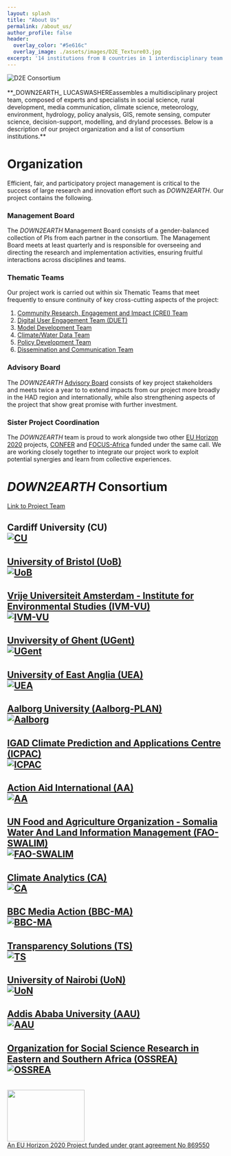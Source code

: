 ```yaml
---
layout: splash
title: "About Us"
permalink: /about_us/
author_profile: false
header:
  overlay_color: "#5e616c"
  overlay_image: ./assets/images/D2E_Texture03.jpg
excerpt: '14 institutions from 8 countries in 1 interdisciplinary team.<br /><br />' 
---
```

  <img src="/assets/images/Logos3.jpg" alt="D2E Consortium" class="responsive">
<br /><br />**_DOWN2EARTH_ LUCASWASHEREassembles a multidisciplinary project team, composed of experts and specialists in social science, rural development, media communication, climate science, meteorology, environment, hydrology, policy analysis, GIS, remote sensing, computer science, decision-support, modelling, and dryland processes. Below is a description of our project organization and a list of consortium institutions.**  

# Organization
Efficient, fair, and participatory project management is critical to the success of large research and innovation effort such as _DOWN2EARTH_. Our project contains the following.     
### Management Board<br>
The _DOWN2EARTH_ Management Board consists of a gender-balanced collection of PIs from each partner in the consortium. The Management Board meets at least quarterly and is responsible for overseeing and directing the research and implementation activities, ensuring fruitful interactions across disciplines and teams. 

### Thematic Teams<br>
Our project work is carried out within six Thematic Teams that meet frequently to ensure continuity of key cross-cutting aspects of the project:<br /> 
1. [Community Research, Engagement and Impact (CREI) Team](../community_research_engagement_&_impact)<br /> 
2. [Digital User Engagement Team (DUET)](../app_development)<br /> 
3. [Model Development Team](../model_development)<br /> 
4. [Climate/Water Data Team](../climate_water_data)<br /> 
5. [Policy Development Team](../policy_development)<br /> 
6. [Dissemination and Communication Team](../dissemination_communication)<br />  

### Advisory Board<br />
The _DOWN2EARTH_ [Advisory Board](/advisory_board/) consists of key project stakeholders and meets twice a year to to extend impacts from our project more broadly in the HAD region and internationally, while also strengthening aspects of the project that show great promise with further investment. 

### Sister Project Coordination<br />
The _DOWN2EARTH_ team is proud to work alongside two other [EU Horizon 2020](https://ec.europa.eu/programmes/horizon2020/en/what-horizon-2020) projects, [CONFER](https://confer-h2020.eu/) and [FOCUS-Africa](http://focus-africaproject.eu/) funded under the same call. We are working closely together to integrate our project work to exploit potential synergies and learn from collective experiences. 

# _DOWN2EARTH_ Consortium<br />
[Link to Project Team](/people/)

## Cardiff University (CU)<br /><a href="https://cardiff.ac.uk"><img src="/assets/images/CU_logo.jpg" alt="CU" class="responsive">

## University of Bristol (UoB)<br /><a href="https://bristol.ac.uk"><img src="/assets/images/UoB_logo.png" alt="UoB" class="responsive">

## Vrije Universiteit Amsterdam - Institute for Environmental Studies (IVM-VU)<br /><a href="https://research.vu.nl/en/"><img src="/assets/images/IVM-VU_logo.jpg" alt="IVM-VU" class="responsive">

## Unviversity of Ghent (UGent)<br /><a href="https://www.ugent.be/en"><img src="/assets/images/UGent_logo.png" alt="UGent" class="responsive">

## University of East Anglia (UEA)<br /><a href="https://www.uea.ac.uk/"><img src="/assets/images/UEA_logo.png" alt="UEA" class="responsive">

## Aalborg University (Aalborg-PLAN)<br /><a href="https://www.en.aau.dk/"><img src="/assets/images/Aalborg_logo.png" alt="Aalborg" class="responsive">

## IGAD Climate Prediction and Applications Centre (ICPAC)<br /><a href="https://www.icpac.net/"><img src="/assets/images/ICPAC_logo.jpg" alt="ICPAC" class="responsive">

## Action Aid International (AA)<br /><a href="https://actionaid.org/"><img src="/assets/images/AA_logo.png" alt="AA" class="responsive">

## UN Food and Agriculture Organization - Somalia Water And Land Information Management (FAO-SWALIM)<br /><a href="http://www.faoswalim.org/"><img src="/assets/images/FAO-SWALIM_logo.png" alt="FAO-SWALIM" class="responsive"> 
   
## Climate Analytics (CA)<br /><a href="https://climateanalytics.org/"><img src="/assets/images/CA_logo.png" alt="CA" class="responsive"> 

## BBC Media Action (BBC-MA)<br /><a href="https://www.bbc.co.uk/mediaaction"><img src="/assets/images/BBC-MA_logo.png" alt="BBC-MA" class="responsive"> 

## Transparency Solutions (TS)<br /><a href="https://transparencysolutions.com/"><img src="/assets/images/TS_logo.png" alt="TS" class="responsive"> 

## University of Nairobi (UoN)<br /><a href="https://www.uonbi.ac.ke/"><img src="/assets/images/UoN_logo.png" alt="UoN" class="responsive"> 

## Addis Ababa University (AAU)<br /><a href="http://www.aau.edu.et/"><img src="/assets/images/AAU_logo.png" alt="AAU" class="responsive"> 

## Organization for Social Science Research in Eastern and Southern Africa (OSSREA)<br /><a href="https://www.ossrea.net/"><img src="/assets/images/OSSREA_logo.png" alt="OSSREA" class="responsive"> 

<br /><a href="https://ec.europa.eu/programmes/horizon2020/en">
        <img src="/assets/images/H2020-EU-KOM.png" width="180" height="120"><br /><a href="https://cordis.europa.eu/project/id/869550">An EU Horizon 2020 Project funded under grant agreement No 869550</a>
